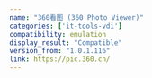 ```yaml
---
name: "360看图 (360 Photo Viewer)"
categories: ['it-tools-vdi']
compatibility: emulation
display_result: "Compatible"
version_from: "1.0.1.116"
link: https://pic.360.cn/
---
```


